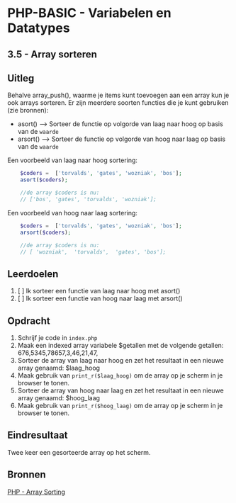 # PHP-BASIC - Variabelen en Datatypes

## 3.5 - Array sorteren

## Uitleg

Behalve array_push(), waarme je items kunt toevoegen aan een array kun je ook arrays sorteren. Er zijn meerdere soorten functies die je kunt gebruiken (zie bronnen):

- asort() --> Sorteer de functie op volgorde van laag naar hoog op basis van de `waarde`
- arsort() --> Sorteer de functie op volgorde van hoog naar laag op basis van de `waarde`

Een voorbeeld van laag naar hoog sortering:

```php
    $coders =  ['torvalds', 'gates', 'wozniak', 'bos'];
    asort($coders);

    //de array $coders is nu:
    // ['bos', 'gates', 'torvalds', 'wozniak'];
```

Een voorbeeld van hoog naar laag sortering:

```php 
    $coders =  ['torvalds', 'gates', 'wozniak', 'bos'];
    arsort($coders);

    //de array $coders is nu:
    // [ 'wozniak',  'torvalds',  'gates', 'bos'];
```

## Leerdoelen

1. [ ] Ik sorteer een functie van laag naar hoog met asort()
2. [ ] Ik sorteer een functie van hoog naar laag met arsort()

## Opdracht

1. Schrijf je code in `index.php`
2. Maak een indexed array variabele $getallen met de volgende getallen: 676,5345,78657,3,46,21,47,
3. Sorteer de array van laag naar hoog en zet het resultaat in een nieuwe array genaamd: $laag_hoog
4. Maak gebruik van `print_r($laag_hoog)` om de array op je scherm in je browser te tonen.
5. Sorteer de array van hoog naar laag en zet het resultaat in een nieuwe array genaamd: $hoog_laag
6. Maak gebruik van `print_r($hoog_laag)` om de array op je scherm in je browser te tonen.

## Eindresultaat

Twee keer een gesorteerde array op het scherm.

## Bronnen

[PHP - Array Sorting](https://www.php.net/manual/en/array.sorting.php)

<!--- ------------ DIT COMMENTAAR LATEN STAAN AUB ------------
------------------ ------------------------------ ------------
------------------ eagle ref:29317031
------------------ ------------------------------ ------------
------------------ DIT COMMENTAAR LATEN STAAN AUB -------- -->
